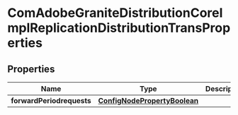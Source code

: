 
# ComAdobeGraniteDistributionCoreImplReplicationDistributionTransProperties

## Properties
Name | Type | Description | Notes
------------ | ------------- | ------------- | -------------
**forwardPeriodrequests** | [**ConfigNodePropertyBoolean**](ConfigNodePropertyBoolean.md) |  |  [optional]



